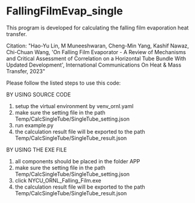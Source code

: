 # FallingFilmEvap_single
This program is developed for calculating the falling film evaporation heat transfer. 

Citation:
"Hao-Yu Lin, M Muneeshwaran, Cheng-Min Yang, Kashif Nawaz, Chi-Chuan Wang, 
'On Falling Film Evaporator - A Review of Mechanisms and Critical Assessment of Correlation on a 
Horizontal Tube Bundle With Updated Development', International Communications On Heat & Mass Transfer, 2023"

Please follow the listed steps to use this code:

BY USING SOURCE CODE
1. setup the virtual environment by venv_ornl.yaml
2. make sure the setting file in the path Temp/CalcSingleTube/SingleTube_setting.json
3. run example.py
4. the calculation result file will be exported to the path Temp/CalcSingleTube/SingleTube_result.json

BY USING THE EXE FILE

1. all components should be placed in the folder APP
2. make sure the setting file in the path Temp/CalcSingleTube/SingleTube_setting.json
3. click NYCU_ORNL_Falling_Film.exe
4. the calculation result file will be exported to the path Temp/CalcSingleTube/SingleTube_result.json


